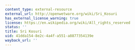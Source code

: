 ```yaml
---
content_type: external-resource
external_url: http://openwetware.org/wiki/Sri_Kosuri
has_external_license_warning: true
license: https://en.wikipedia.org/wiki/All_rights_reserved
status: ''
title: Sri Kosuri
uid: 41dda154-8e2c-4a4f-a551-a8877354139e
wayback_url: ''
---
```

